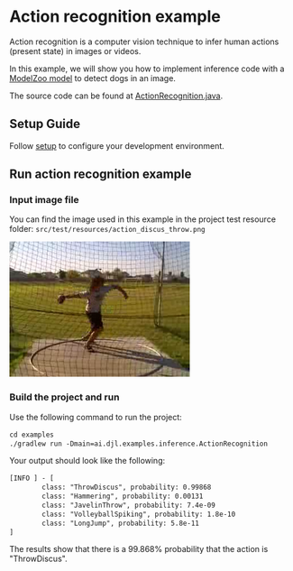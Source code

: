# Action recognition example

Action recognition is a computer vision technique to infer human actions (present state) in images or videos.

In this example, we will show you how to implement inference code with a [ModelZoo model](../../docs/model-zoo.md) to detect dogs in an image.

The source code can be found at [ActionRecognition.java](../src/main/java/ai/djl/examples/inference/ActionRecognition.java).

## Setup Guide

Follow [setup](../../docs/development/setup.md) to configure your development environment.

## Run action recognition example

### Input image file
You can find the image used in this example in the project test resource folder: `src/test/resources/action_discus_throw.png`

![action](../src/test/resources/action_discus_throw.png)

### Build the project and run
Use the following command to run the project:
```
cd examples
./gradlew run -Dmain=ai.djl.examples.inference.ActionRecognition
```

Your output should look like the following:
```text
[INFO ] - [
        class: "ThrowDiscus", probability: 0.99868
        class: "Hammering", probability: 0.00131
        class: "JavelinThrow", probability: 7.4e-09
        class: "VolleyballSpiking", probability: 1.8e-10
        class: "LongJump", probability: 5.8e-11
]
```

The results show that there is a 99.868% probability that the action is "ThrowDiscus".
